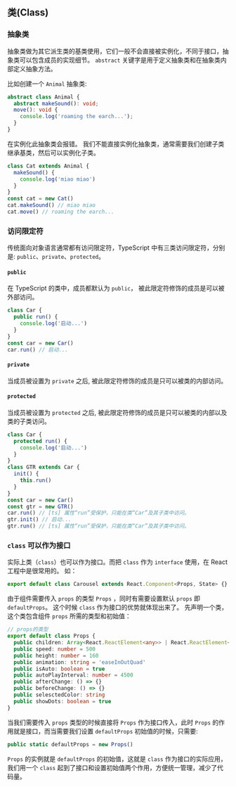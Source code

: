 ## 类(Class)
### 抽象类
抽象类做为其它派生类的基类使用，它们一般不会直接被实例化，不同于接口，抽象类可以包含成员的实现细节。
`abstract` 关键字是用于定义抽象类和在抽象类内部定义抽象方法。

比如创建一个 `Animal` 抽象类:
```ts
abstract class Animal {
  abstract makeSound(): void;
  move(): void {
    console.log('roaming the earch...');
  }
}
```
在实例化此抽象类会报错。
我们不能直接实例化抽象类，通常需要我们创建子类继承基类，然后可以实例化子类。
```ts
class Cat extends Animal {
  makeSound() {
    console.log('miao miao')
  }
}
const cat = new Cat()
cat.makeSound() // miao miao
cat.move() // roaming the earch...
```
### 访问限定符
传统面向对象语言通常都有访问限定符，TypeScript 中有三类访问限定符，分别是: `public`、`private`、`protected`。
#### `public`
在 TypeScript 的类中，成员都默认为 `public`， 被此限定符修饰的成员是可以被外部访问。
```ts
class Car {
  public run() {
    console.log('启动...')
  }
}
const car = new Car()
car.run() // 启动...
```
#### `private`
当成员被设置为 `private` 之后, 被此限定符修饰的成员是只可以被类的内部访问。
#### `protected`
当成员被设置为 `protected` 之后, 被此限定符修饰的成员是只可以被类的内部以及类的子类访问。
```ts
class Car {
  protected run() {
    console.log('启动...')
  }
}
class GTR extends Car {
  init() {
    this.run()
  }
}
const car = new Car()
const gtr = new GTR()
car.run() // [ts] 属性“run”受保护，只能在类“Car”及其子类中访问。
gtr.init() // 启动...
gtr.run() // [ts] 属性“run”受保护，只能在类“Car”及其子类中访问。
```

### `class` 可以作为接口
实际上类（`class`）也可以作为接口。而把 `class` 作为 `interface` 使用，在 React 工程中是很常用的。
如：
```ts
export default class Carousel extends React.Component<Props, State> {}
```
由于组件需要传入 `props` 的类型 `Props` ，同时有需要设置默认 `props` 即 `defaultProps`。
这个时候 `class` 作为接口的优势就体现出来了。
先声明一个类，这个类包含组件 `props` 所需的类型和初始值：
```ts
// props的类型
export default class Props {
  public children: Array<React.ReactElement<any>> | React.ReactElement<any> | never[] = []
  public speed: number = 500
  public height: number = 160
  public animation: string = 'easeInOutQuad'
  public isAuto: boolean = true
  public autoPlayInterval: number = 4500
  public afterChange: () => {}
  public beforeChange: () => {}
  public selesctedColor: string
  public showDots: boolean = true
}
```
当我们需要传入 `props` 类型的时候直接将 `Props` 作为接口传入，此时 `Props` 的作用就是接口，而当需要我们设置 `defaultProps` 初始值的时候，只需要:
```ts
public static defaultProps = new Props()
```
`Props` 的实例就是 `defaultProps` 的初始值，这就是 `class` 作为接口的实际应用，我们用一个 `class` 起到了接口和设置初始值两个作用，方便统一管理，减少了代码量。